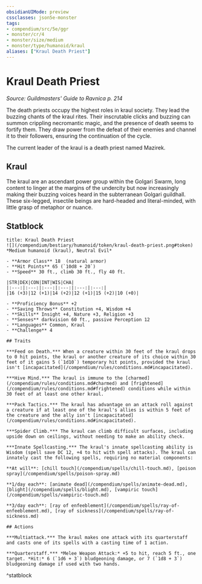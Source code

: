 ```yaml
---
obsidianUIMode: preview
cssclasses: json5e-monster
tags:
- compendium/src/5e/ggr
- monster/cr/4
- monster/size/medium
- monster/type/humanoid/kraul
aliases: ["Kraul Death Priest"]
---
```

# Kraul Death Priest
*Source: Guildmasters' Guide to Ravnica p. 214*  

The death priests occupy the highest roles in kraul society. They lead the buzzing chants of the kraul rites. Their inscrutable clicks and buzzing can summon crippling necromantic magic, and the presence of death seems to fortify them. They draw power from the defeat of their enemies and channel it to their followers, ensuring the continuation of the cycle.

The current leader of the kraul is a death priest named Mazirek.

## Kraul

The kraul are an ascendant power group within the Golgari Swarm, long content to linger at the margins of the undercity but now increasingly making their buzzing voices heard in the subterranean Golgari guildhall. These six-legged, insectile beings are hard-headed and literal-minded, with little grasp of metaphor or nuance.

## Statblock

```ad-statblock
title: Kraul Death Priest
![](/compendium/bestiary/humanoid/token/kraul-death-priest.png#token)
*Medium humanoid (kraul), Neutral Evil*

- **Armor Class** 18  (natural armor)
- **Hit Points** 65 (`10d8 + 20`)
- **Speed** 30 ft., climb 30 ft., fly 40 ft.

|STR|DEX|CON|INT|WIS|CHA|
|:---:|:---:|:---:|:---:|:---:|:---:|
|16 (+3)|12 (+1)|14 (+2)|12 (+1)|15 (+2)|10 (+0)|

- **Proficiency Bonus** +2
- **Saving Throws** Constitution +4, Wisdom +4
- **Skills** Insight +4, Nature +3, Religion +3
- **Senses** darkvision 60 ft., passive Perception 12
- **Languages** Common, Kraul
- **Challenge** 4

## Traits

***Feed on Death.*** When a creature within 30 feet of the kraul drops to 0 hit points, the kraul or another creature of its choice within 30 feet of it gains 5 (`1d10`) temporary hit points, provided the kraul isn't [incapacitated](/compendium/rules/conditions.md#incapacitated).

***Hive Mind.*** The kraul is immune to the [charmed](/compendium/rules/conditions.md#charmed) and [frightened](/compendium/rules/conditions.md#frightened) conditions while within 30 feet of at least one other kraul.

***Pack Tactics.*** The kraul has advantage on an attack roll against a creature if at least one of the kraul's allies is within 5 feet of the creature and the ally isn't [incapacitated](/compendium/rules/conditions.md#incapacitated).

***Spider Climb.*** The kraul can climb difficult surfaces, including upside down on ceilings, without needing to make an ability check.

***Innate Spellcasting.*** The kraul's innate spellcasting ability is Wisdom (spell save DC 12, +4 to hit with spell attacks). The kraul can innately cast the following spells, requiring no material components:

**At will**: [chill touch](/compendium/spells/chill-touch.md), [poison spray](/compendium/spells/poison-spray.md)

**1/day each**: [animate dead](/compendium/spells/animate-dead.md), [blight](/compendium/spells/blight.md), [vampiric touch](/compendium/spells/vampiric-touch.md)

**3/day each**: [ray of enfeeblement](/compendium/spells/ray-of-enfeeblement.md), [ray of sickness](/compendium/spells/ray-of-sickness.md)

## Actions

***Multiattack.*** The kraul makes one attack with its quarterstaff and casts one of its spells with a casting time of 1 action.

***Quarterstaff.*** *Melee Weapon Attack:* +5 to hit, reach 5 ft., one target. *Hit:* 6 (`1d6 + 3`) bludgeoning damage, or 7 (`1d8 + 3`) bludgeoning damage if used with two hands.
```
^statblock